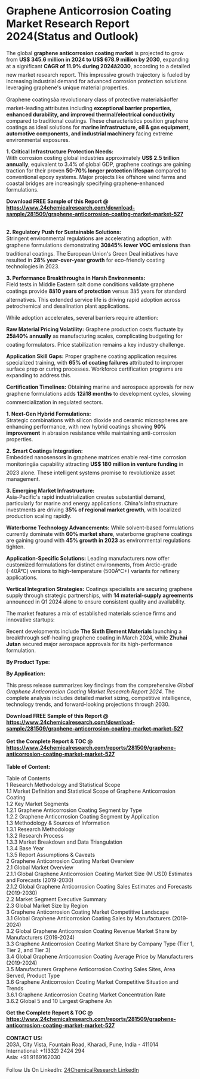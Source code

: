 <h1>Graphene Anticorrosion Coating Market Research Report 2024(Status and Outlook)</h1><p>The global <strong>graphene anticorrosion coating market</strong> is projected to grow from <strong>US$ 345.6 million in 2024 to US$ 678.9 million by 2030</strong>, expanding at a significant <strong>CAGR of 11.9% during 2024â2030</strong>, according to a detailed new market research report. This impressive growth trajectory is fueled by increasing industrial demand for advanced corrosion protection solutions leveraging graphene's unique material properties.</p><p>Graphene coatingsâa revolutionary class of protective materialsâoffer market-leading attributes including <strong>exceptional barrier properties, enhanced durability, and improved thermal/electrical conductivity</strong> compared to traditional coatings. These characteristics position graphene coatings as ideal solutions for <strong>marine infrastructure, oil &amp; gas equipment, automotive components, and industrial machinery</strong> facing extreme environmental exposures.</p><p><strong>1. Critical Infrastructure Protection Needs:</strong><br>
With corrosion costing global industries approximately <strong>US$ 2.5 trillion annually</strong>, equivalent to 3.4% of global GDP, graphene coatings are gaining traction for their proven <strong>50-70% longer protection lifespan</strong> compared to conventional epoxy systems. Major projects like offshore wind farms and coastal bridges are increasingly specifying graphene-enhanced formulations.</p><div><b>Download FREE Sample of this Report @ 
            <a href="https://www.24chemicalresearch.com/download-sample/281509/graphene-anticorrosion-coating-market-market-527">
            https://www.24chemicalresearch.com/download-sample/281509/graphene-anticorrosion-coating-market-market-527</a></b></div><br><p><strong>2. Regulatory Push for Sustainable Solutions:</strong><br>
Stringent environmental regulations are accelerating adoption, with graphene formulations demonstrating <strong>30â45% lower VOC emissions</strong> than traditional coatings. The European Union's Green Deal initiatives have resulted in <strong>28% year-over-year growth</strong> for eco-friendly coating technologies in 2023.</p><p><strong>3. Performance Breakthroughs in Harsh Environments:</strong><br>
Field tests in Middle Eastern salt dome conditions validate graphene coatings provide <strong>8â10 years of protection</strong> versus 3â5 years for standard alternatives. This extended service life is driving rapid adoption across petrochemical and desalination plant applications.</p><p>While adoption accelerates, several barriers require attention:</p><p><strong>Raw Material Pricing Volatility:</strong> Graphene production costs fluctuate by <strong>25â40% annually</strong> as manufacturing scales, complicating budgeting for coating formulators. Price stabilization remains a key industry challenge.</p><p><strong>Application Skill Gaps:</strong> Proper graphene coating application requires specialized training, with <strong>65% of coating failures</strong> attributed to improper surface prep or curing processes. Workforce certification programs are expanding to address this.</p><p><strong>Certification Timelines:</strong> Obtaining marine and aerospace approvals for new graphene formulations adds <strong>12â18 months</strong> to development cycles, slowing commercialization in regulated sectors.</p><p><strong>1. Next-Gen Hybrid Formulations:</strong><br>
Strategic combinations with silicon dioxide and ceramic microspheres are enhancing performance, with new hybrid coatings showing <strong>90% improvement</strong> in abrasion resistance while maintaining anti-corrosion properties.</p><p><strong>2. Smart Coatings Integration:</strong><br>
Embedded nanosensors in graphene matrices enable real-time corrosion monitoringâa capability attracting <strong>US$ 180 million in venture funding</strong> in 2023 alone. These intelligent systems promise to revolutionize asset management.</p><p><strong>3. Emerging Market Infrastructure:</strong><br>
Asia-Pacific's rapid industrialization creates substantial demand, particularly for marine and energy applications. China's infrastructure investments are driving <strong>35% of regional market growth</strong>, with localized production scaling rapidly.</p><p><strong>Waterborne Technology Advancements:</strong> While solvent-based formulations currently dominate with <strong>60% market share</strong>, waterborne graphene coatings are gaining ground with <strong>45% growth in 2023</strong> as environmental regulations tighten.</p><p><strong>Application-Specific Solutions:</strong> Leading manufacturers now offer customized formulations for distinct environments, from Arctic-grade (-40Â°C) versions to high-temperature (500Â°C+) variants for refinery applications.</p><p><strong>Vertical Integration Strategies:</strong> Coatings specialists are securing graphene supply through strategic partnerships, with <strong>14 material-supply agreements</strong> announced in Q1 2024 alone to ensure consistent quality and availability.</p><p>The market features a mix of established materials science firms and innovative startups:</p><p>Recent developments include <strong>The Sixth Element Materials</strong> launching a breakthrough self-healing graphene coating in March 2024, while <strong>Zhuhai Jutan</strong> secured major aerospace approvals for its high-performance formulation.</p><p><strong>By Product Type:</strong></p><p><strong>By Application:</strong></p><p>This press release summarizes key findings from the comprehensive <em>Global Graphene Anticorrosion Coating Market Research Report 2024</em>. The complete analysis includes detailed market sizing, competitive intelligence, technology trends, and forward-looking projections through 2030.</p><div><b>Download FREE Sample of this Report @ 
            <a href="https://www.24chemicalresearch.com/download-sample/281509/graphene-anticorrosion-coating-market-market-527">
            https://www.24chemicalresearch.com/download-sample/281509/graphene-anticorrosion-coating-market-market-527</a></b></div><br><div><b>Get the Complete Report & TOC @ 
            <a href="https://www.24chemicalresearch.com/reports/281509/graphene-anticorrosion-coating-market-market-527">
            https://www.24chemicalresearch.com/reports/281509/graphene-anticorrosion-coating-market-market-527</a></b></div><br>
            <b>Table of Content:</b><p>Table of Contents<br />
 1 Research Methodology and Statistical Scope<br />
 1.1 Market Definition and Statistical Scope of Graphene Anticorrosion Coating<br />
 1.2 Key Market Segments<br />
 1.2.1 Graphene Anticorrosion Coating Segment by Type<br />
 1.2.2 Graphene Anticorrosion Coating Segment by Application<br />
 1.3 Methodology & Sources of Information<br />
 1.3.1 Research Methodology<br />
 1.3.2 Research Process<br />
 1.3.3 Market Breakdown and Data Triangulation<br />
 1.3.4 Base Year<br />
 1.3.5 Report Assumptions & Caveats<br />
 2 Graphene Anticorrosion Coating Market Overview<br />
 2.1 Global Market Overview<br />
 2.1.1 Global Graphene Anticorrosion Coating Market Size (M USD) Estimates and Forecasts (2019-2030)<br />
 2.1.2 Global Graphene Anticorrosion Coating Sales Estimates and Forecasts (2019-2030)<br />
 2.2 Market Segment Executive Summary<br />
 2.3 Global Market Size by Region<br />
 3 Graphene Anticorrosion Coating Market Competitive Landscape<br />
 3.1 Global Graphene Anticorrosion Coating Sales by Manufacturers (2019-2024)<br />
 3.2 Global Graphene Anticorrosion Coating Revenue Market Share by Manufacturers (2019-2024)<br />
 3.3 Graphene Anticorrosion Coating Market Share by Company Type (Tier 1, Tier 2, and Tier 3)<br />
 3.4 Global Graphene Anticorrosion Coating Average Price by Manufacturers (2019-2024)<br />
 3.5 Manufacturers Graphene Anticorrosion Coating Sales Sites, Area Served, Product Type<br />
 3.6 Graphene Anticorrosion Coating Market Competitive Situation and Trends<br />
 3.6.1 Graphene Anticorrosion Coating Market Concentration Rate<br />
 3.6.2 Global 5 and 10 Largest Graphene An</p><div><b>Get the Complete Report & TOC @ 
            <a href="https://www.24chemicalresearch.com/reports/281509/graphene-anticorrosion-coating-market-market-527">
            https://www.24chemicalresearch.com/reports/281509/graphene-anticorrosion-coating-market-market-527</a></b></div><br><b>CONTACT US:</b><br>
            203A, City Vista, Fountain Road, Kharadi, Pune, India - 411014<br>
            International: +1(332) 2424 294<br>
            Asia: +91 9169162030 <br><br>
            Follow Us On LinkedIn: <a href="https://www.linkedin.com/company/24chemicalresearch/">24ChemicalResearch LinkedIn</a>